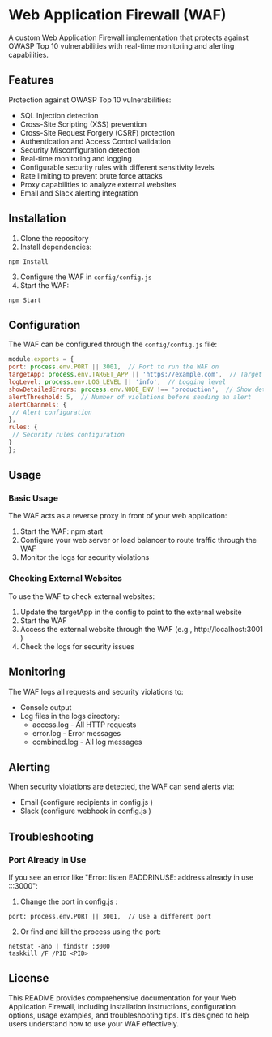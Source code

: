 
# Web Application Firewall (WAF)

A custom Web Application Firewall implementation that protects against OWASP Top 10 vulnerabilities with real-time monitoring and alerting capabilities.




## Features

Protection against OWASP Top 10 vulnerabilities:
  - SQL Injection detection
  - Cross-Site Scripting (XSS) prevention
  - Cross-Site Request Forgery (CSRF) protection
  - Authentication and Access Control validation
  - Security Misconfiguration detection
- Real-time monitoring and logging
- Configurable security rules with different sensitivity levels
- Rate limiting to prevent brute force attacks
- Proxy capabilities to analyze external websites
- Email and Slack alerting integration


## Installation

1. Clone the repository
2. Install dependencies:

```
npm Install
```
3. Configure the WAF in `config/config.js`
4. Start the WAF:

```
npm Start
```

    
## Configuration

The WAF can be configured through the `config/config.js` file:

```javascript
module.exports = {
port: process.env.PORT || 3001,  // Port to run the WAF on
targetApp: process.env.TARGET_APP || 'https://example.com',  // Target application to protect
logLevel: process.env.LOG_LEVEL || 'info',  // Logging level
showDetailedErrors: process.env.NODE_ENV !== 'production',  // Show detailed errors in non-production
alertThreshold: 5,  // Number of violations before sending an alert
alertChannels: {
 // Alert configuration
},
rules: {
 // Security rules configuration
}
};
```
## Usage 

### Basic Usage
The WAF acts as a reverse proxy in front of your web application:

1. Start the WAF: npm start
2. Configure your web server or load balancer to route traffic through the WAF
3. Monitor the logs for security violations
### Checking External Websites
To use the WAF to check external websites:

1. Update the targetApp in the config to point to the external website
2. Start the WAF
3. Access the external website through the WAF (e.g., http://localhost:3001 )
4. Check the logs for security issues
## Monitoring
The WAF logs all requests and security violations to:

- Console output
- Log files in the logs directory:
  - access.log - All HTTP requests
  - error.log - Error messages
  - combined.log - All log messages
## Alerting
When security violations are detected, the WAF can send alerts via:

- Email (configure recipients in config.js )
- Slack (configure webhook in config.js )

## Troubleshooting

### Port Already in Use
If you see an error like "Error: listen EADDRINUSE: address already in use :::3000":

1. Change the port in config.js :

```
port: process.env.PORT || 3001,  // Use a different port
```

2. Or find and kill the process using the port:

```
netstat -ano | findstr :3000
taskkill /F /PID <PID>
```
## License



This README provides comprehensive documentation for your Web Application Firewall, including installation instructions, configuration options, usage examples, and troubleshooting tips. It's designed to help users understand how to use your WAF effectively.